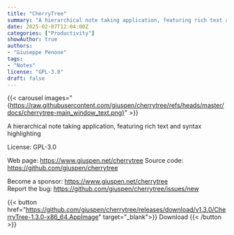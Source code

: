 ```yaml
---
title: "CherryTree"
summary: "A hierarchical note taking application, featuring rich text and syntax highlighting"
date: 2025-02-07T12:04:00Z
categories: ["Productivity"]
showAuthor: true
authors:
- "Giuseppe Penone"
tags: 
- "Notes"
license: "GPL-3.0"
draft: false
---
```


{{< carousel images="{https://raw.githubusercontent.com/giuspen/cherrytree/refs/heads/master/docs/cherrytree-main_window_text.png}" >}}

A hierarchical note taking application, featuring rich text and syntax highlighting

License: GPL-3.0

Web page: <https://www.giuspen.net/cherrytree>
Source code: <https://github.com/giuspen/cherrytree>

Become a sponsor: <https://www.giuspen.net/cherrytree>  
Report the bug: <https://github.com/giuspen/cherrytree/issues/new>  

{{< button href="https://github.com/giuspen/cherrytree/releases/download/v1.3.0/CherryTree-1.3.0-x86_64.AppImage" target="_blank">}}
Download
{{< /button >}}